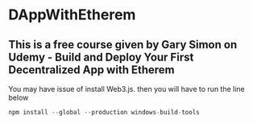 # DAppWithEtherem

## This is a free course given by Gary Simon on Udemy - Build and Deploy Your First Decentralized App with Etherem

You may have issue of install Web3.js. then you will have to run the line below

```csharp
npm install --global --production windows-build-tools
```